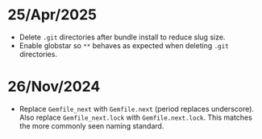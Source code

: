 # 25/Apr/2025

- Delete `.git` directories after bundle install to reduce slug size.
- Enable globstar so `**` behaves as expected when deleting `.git` directories.

# 26/Nov/2024

- Replace `Gemfile_next` with `Gemfile.next` (period replaces underscore). Also replace 
  `Gemfile_next.lock` with `Gemfile.next.lock`. This matches the more commonly seen naming
  standard.
